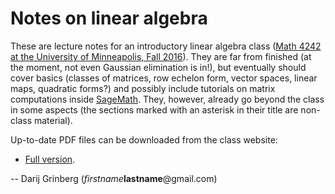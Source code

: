 # Notes on linear algebra

These are lecture notes for an introductory linear algebra class
([Math 4242 at the University of Minneapolis, Fall
2016](http://www.math.umn.edu/~dgrinber/4242/)).
They are far from finished (at the moment, not even Gaussian
elimination is in!), but eventually should cover basics (classes
of matrices, row echelon form, vector spaces, linear maps,
quadratic forms?) and possibly include tutorials on matrix
computations inside [SageMath](http://www.sagemath.org/).
They, however, already go beyond the class in some aspects
(the sections marked with an asterisk in their title are non-class
material).

Up-to-date PDF files can be downloaded from the class website:

- [Full version](http://www.math.umn.edu/~dgrinber/4242/lina.pdf).

-- Darij Grinberg (*firstname***lastname**@gmail.com)
